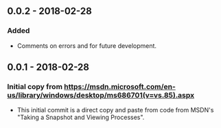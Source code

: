 ## 0.0.2 - 2018-02-28
### Added
- Comments on errors and for future development.

## 0.0.1 - 2018-02-28
### Initial copy from https://msdn.microsoft.com/en-us/library/windows/desktop/ms686701(v=vs.85).aspx
- This initial commit is a direct copy and paste from code from MSDN's "Taking a Snapshot and Viewing Processes".